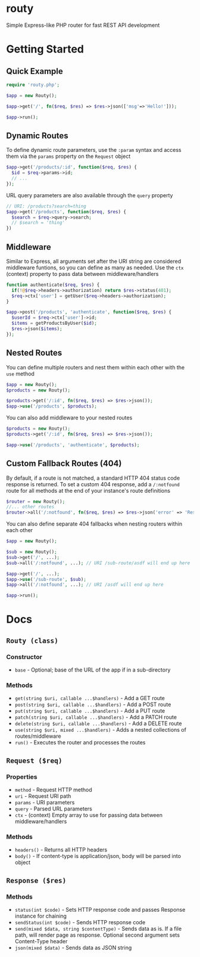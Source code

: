 # routy
Simple Express-like PHP router for fast REST API development

# Getting Started

## Quick Example
```php
require 'routy.php';

$app = new Routy();

$app->get('/', fn($req, $res) => $res->json(['msg'=>'Hello!']));

$app->run();
```

## Dynamic Routes
To define dynamic route parameters, use the `:param` syntax and access them via the `params` property on the `Request` object
```php
$app->get('/products/:id', function($req, $res) {
  $id = $req->params->id;
  // ...
});
```

URL query parameters are also available through the `query` property
```php
// URI: /products?search=thing
$app->get('/products', function($req, $res) {
  $search = $req->query->search;
  // $search = 'thing'
})
```

## Middleware
Similar to Express, all arguments set after the URI string are considered middleware funtions, so you can define as many as needed. Use the `ctx` (context) property to pass data between middleware/handlers
```php
function authenticate($req, $res) {
  if(!@$req->headers->authorization) return $res->status(401);
  $req->ctx['user'] = getUser($req->headers->authorization);
}

$app->post('/products', 'authenticate', function($req, $res) {
  $userId = $req->ctx['user']->id;
  $items = getProductsByUser($id);
  $res->json($items);
});
```

## Nested Routes
You can define multiple routers and nest them within each other with the `use` method
```php
$app = new Routy();
$products = new Routy();

$products->get('/:id', fn($req, $res) => $res->json());
$app->use('/products', $products);
```

You can also add middleware to your nested routes
```php
$products = new Routy();
$products->get('/:id', fn($req, $res) => $res->json());

$app->use('/products', 'authenticate', $products);
```

## Custom Fallback Routes (404)
By default, if a route is not matched, a standard HTTP 404 status code response is returned. To set a custom 404 response, add a `/:notfound` route for all methods at the end of your instance's route definitions
```php
$router = new Routy();
//... other routes
$router->all('/:notfound', fn($req, $res) => $res->json('error' => 'Resource not found'));
```

You can also define separate 404 fallbacks when nesting routers within each other
```php
$app = new Routy();

$sub = new Routy();
$sub->get('/', ...);
$sub->all('/:notfound', ...); // URI /sub-route/asdf will end up here

$app->get('/', ...);
$app->use('/sub-route', $sub);
$app->all('/:notfound', ...); // URI /asdf will end up here

$app->run();
```

# Docs

## `Routy (class)`
### Constructor
- `base` - Optional; base of the URL of the app if in a sub-directory

### Methods
- `get(string $uri, callable ...$handlers)` - Add a GET route
- `post(string $uri, callable ...$handlers)` - Add a POST route
- `put(string $uri, callable ...$handlers)` - Add a PUT route
- `patch(string $uri, callable ...$handlers)` - Add a PATCH route
- `delete(string $uri, callable ...$handlers)` - Add a DELETE route
- `use(string $uri, mixed ...$handlers)` - Adds a nested collections of routes/middleware
- `run()` - Executes the router and processes the routes

## `Request ($req)`
### Properties
- `method` - Request HTTP method
- `uri` - Request URI path
- `params` - URI parameters
- `query` - Parsed URL parameters
- `ctx` - (context) Empty array to use for passing data between middleware/handlers

### Methods
- `headers()` - Returns all HTTP headers
- `body()` - If content-type is application/json, body will be parsed into object

## `Response ($res)`
### Methods
- `status(int $code)` - Sets HTTP response code and passes Response instance for chaining
- `sendStatus(int $code)` - Sends HTTP response code
- `send(mixed $data, string $contentType)` - Sends data as is. If a file path, will render page as response. Optional second argument sets Content-Type header
- `json(mixed $data)` - Sends data as JSON string